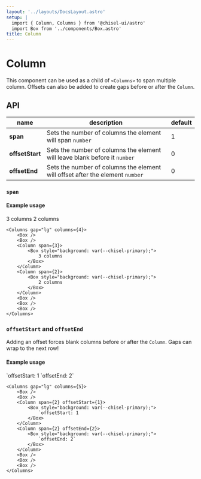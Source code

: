 ```yaml
---
layout: '../layouts/DocsLayout.astro'
setup: |
  import { Column, Columns } from '@chisel-ui/astro'
  import Box from '../components/Box.astro'
title: Column
---
```


# Column

This component can be used as a child of `<Columns>` to span multiple column. Offsets can also be added to create gaps before or after the `Column`.

## API

| name            | description                                                                   | default |
| --------------- | ----------------------------------------------------------------------------- | ------- |
| **span**        | Sets the number of columns the element will span `number`                     | 1       |
| **offsetStart** | Sets the number of columns the element will leave blank before it `number`    | 0       |
| **offsetEnd**   | Sets the number of columns the element will offset after the element `number` | 0       |

### `span`

#### Example usage

<Columns gap="lg" columns={4}>
    <Box />
    <Box />
    <Column span={3}>
        <Box style="background: var(--chisel-primary);">
            3 columns
        </Box>
    </Column>
    <Column span={2}>
        <Box style="background: var(--chisel-primary);">
            2 columns
        </Box>
    </Column>
    <Box />
    <Box />
    <Box />
</Columns>

```astro
<Columns gap="lg" columns={4}>
    <Box />
    <Box />
    <Column span={3}>
        <Box style="background: var(--chisel-primary);">
            3 columns
        </Box>
    </Column>
    <Column span={2}>
        <Box style="background: var(--chisel-primary);">
            2 columns
        </Box>
    </Column>
    <Box />
    <Box />
    <Box />
</Columns>
```

### `offsetStart` and `offsetEnd`

Adding an offset forces blank columns before or after the `Column`. Gaps can wrap to the next row!

#### Example usage

<Columns gap="lg" columns={5}>
    <Box />
    <Box />
    <Column span={2} offsetStart={1}>
        <Box style="background: var(--chisel-primary);">
            `offsetStart: 1
        </Box>
    </Column>
    <Column span={2} offsetEnd={2}>
        <Box style="background: var(--chisel-primary);">
            `offsetEnd: 2`
        </Box>
    </Column>
    <Box />
    <Box />
    <Box />
</Columns>

```astro
<Columns gap="lg" columns={5}>
    <Box />
    <Box />
    <Column span={2} offsetStart={1}>
        <Box style="background: var(--chisel-primary);">
            `offsetStart: 1
        </Box>
    </Column>
    <Column span={2} offsetEnd={2}>
        <Box style="background: var(--chisel-primary);">
            `offsetEnd: 2`
        </Box>
    </Column>
    <Box />
    <Box />
    <Box />
</Columns>
```
